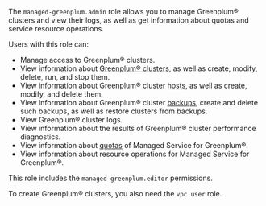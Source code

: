 The `managed-greenplum.admin` role allows you to manage Greenplum® clusters and view their logs, as well as get information about quotas and service resource operations.

Users with this role can:
* Manage access to Greenplum® clusters.
* View information about [Greenplum® clusters](../../managed-greenplum/concepts/index.md), as well as create, modify, delete, run, and stop them.
* View information about Greenplum® cluster [hosts](../../managed-greenplum/concepts/instance-types.md), as well as create, modify, and delete them.
* View information about Greenplum® cluster [backups](../../managed-greenplum/concepts/backup.md), create and delete such backups, as well as restore clusters from backups.
* View Greenplum® cluster logs.
* View information about the results of Greenplum® cluster performance diagnostics.
* View information about [quotas](../../managed-greenplum/concepts/limits.md#quotas) of Managed Service for Greenplum®.
* View information about resource operations for Managed Service for Greenplum®.

This role includes the `managed-greenplum.editor` permissions.

To create Greenplum® clusters, you also need the `vpc.user` role.